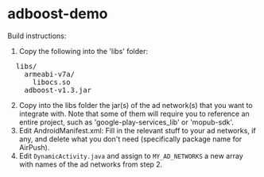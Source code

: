 adboost-demo
============

Build instructions:

1. Copy the following into the 'libs' folder:
<pre>
  libs/
    armeabi-v7a/
      libocs.so
    adboost-v1.3.jar
</pre>
2. Copy into the libs folder the jar(s) of the ad network(s) that you want to integrate with. Note that some of them will require you to reference an entire project, such as 'google-play-services_lib' or 'mopub-sdk'.
3. Edit AndroidManifest.xml: Fill in the relevant stuff to your ad networks, if any, and delete what you don't need (specifically package name for AirPush).
4. Edit <code>DynamicActivity.java</code> and assign to <code>MY_AD_NETWORKS</code> a new array with names of the ad networks from step 2.
